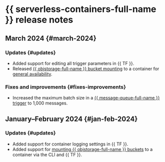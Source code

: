 # {{ serverless-containers-full-name }} release notes

## March 2024 {#march-2024}

### Updates {#updates}

* Added support for editing all trigger parameters in {{ TF }}.
* Released [{{ objstorage-full-name }} bucket mounting](concepts/mounting.md) to a container for [general availability](../overview/concepts/launch-stages.md).

### Fixes and improvements {#fixes-improvements}

* Increased the maximum batch size in a [{{ message-queue-full-name }} trigger](concepts/trigger/ymq-trigger.md) to 1,000 messages.

## January–February 2024 {#jan-feb-2024}

### Updates {#updates}

* Added support for container logging settings in {{ TF }}.
* Added support for [mounting {{ objstorage-full-name }} buckets](concepts/mounting.md) to a container via the CLI and {{ TF }}.
